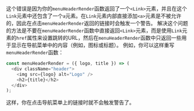 这个错误是因为你的`menuHeaderRender`函数返回了一个`<Link>`元素，并且在这个`Link`元素中还包含了一个`a`元素。在`Link`元素内部直接添加`<a>`元素是不被允许的，因此在点击`menuHeaderRender`返回的链接时会触发一个警告。
解决这个问题的方法是不要在`menuHeaderRender`函数中直接返回`<Link>`元素，而是使用`Link`元素的`href`属性来设置跳转的URL，然后在`menuHeaderRender`函数中只返回一些用于显示在导航菜单中的内容（例如，图标或标题）。
例如，你可以这样重写`menuHeaderRender`函数：

```javascript
const menuHeaderRender = ({ logo, title }) => (
  <div className="header">
    <img src={logo} alt="Logo" />
    <h2>{title}</h2>
  </div>
);
```

这样，你在点击导航菜单上的链接时就不会触发警告了。
